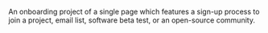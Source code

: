 An onboarding project of a single page which features a sign-up process to join a project, email list, software beta test, or an open-source community.